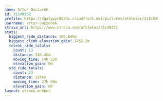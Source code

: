 ```yaml
---
name: Artur Owczarek
id: 31148352
profile: https://dgalywyr863hv.cloudfront.net/pictures/athletes/31148352/15906846/1/large.jpg
username: artur-owczarek
strava_url: https://www.strava.com/athletes/31148352
stats:
  biggest_ride_distance: 106.64km
  biggest_climb_elevation_gain: 1752.2m
  recent_ride_totals:
    count: 13
    distance: 216.4km
    moving_time: 14h 55m
    elevation_gain: 0m
  ytd_ride_totals:
    count: 23
    distance: 358km
    moving_time: 27h 00m
    elevation_gain: 0m
layout: strava_member
--- 
```

